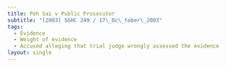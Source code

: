 ```yaml
---
title: Poh Sai v Public Prosecutor
subtitle: "[2003] SGHC 249 / 17\_Oc\_tober\_2003"
tags:
  - Evidence
  - Weight of evidence
  - Accused alleging that trial judge wrongly assessed the evidence
layout: single
---
```


